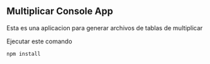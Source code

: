 
## Multiplicar Console App

Esta es una aplicacion para generar archivos de tablas de
multiplicar

Ejecutar este comando

```
npm install
```